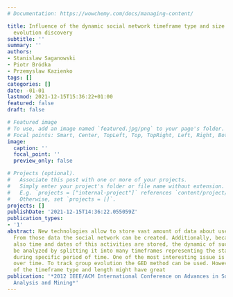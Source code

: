 ```yaml
---
# Documentation: https://wowchemy.com/docs/managing-content/

title: Influence of the dynamic social network timeframe type and size on the group
  evolution discovery
subtitle: ''
summary: ''
authors:
- Stanislaw Saganowski
- Piotr Bródka
- Przemyslaw Kazienko
tags: []
categories: []
date: -01-01
lastmod: 2021-12-15T15:36:22+01:00
featured: false
draft: false

# Featured image
# To use, add an image named `featured.jpg/png` to your page's folder.
# Focal points: Smart, Center, TopLeft, Top, TopRight, Left, Right, BottomLeft, Bottom, BottomRight.
image:
  caption: ''
  focal_point: ''
  preview_only: false

# Projects (optional).
#   Associate this post with one or more of your projects.
#   Simply enter your project's folder or file name without extension.
#   E.g. `projects = ["internal-project"]` references `content/project/deep-learning/index.md`.
#   Otherwise, set `projects = []`.
projects: []
publishDate: '2021-12-15T14:36:22.055059Z'
publication_types:
- '1'
abstract: New technologies allow to store vast amount of data about users interaction.
  From those data the social network can be created. Additionally, because usually
  also time and dates of this activities are stored, the dynamic of such network can
  be analyzed by splitting it into many timeframes representing the state of the network
  during specific period of time. One of the most interesting issue is group evolution
  over time. To track group evolution the GED method can be used. However, choice
  of the timeframe type and length might have great
publication: '*2012 IEEE/ACM International Conference on Advances in Social Networks
  Analysis and Mining*'
---
```

